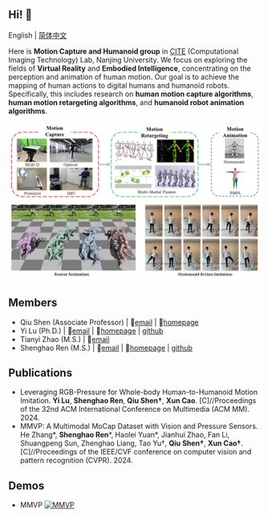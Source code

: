 ## Hi! :wave:

English | [简体中文](https://github.com/NJU-CITE-MoCapHumanoid/.github/blob/main/profile/README_CN.md)

Here is **Motion Capture and Humanoid group** in [CITE](https://cite.nju.edu.cn) (Computational Imaging Technology) Lab, Nanjing University. We focus on exploring the fields of **Virtual Reality** and **Embodied Intelligence**, concentrating on the perception and animation of human motion. Our goal is to achieve the mapping of human actions to digital humans and humanoid robots. Specifically, this includes research on **human motion capture algorithms**, **human motion retargeting algorithms**, and **humanoid robot animation algorithms**.

![MoCapHumanoid.png](https://github.com/NJU-CITE-MoCapHumanoid/.github/raw/main/profile/MoCapHumanoid.png)

## Members

* Qiu Shen (Associate Professor) | :email:[email](mailto:shenqiu@nju.edu.cn) | :link:[homepage](https://cite.nju.edu.cn/People/Faculty/20220722/i226168.html)
* Yi Lu (Ph.D.) | :email:[email](mailto:yi.lu@smail.nju.edu.cn) | :link:[homepage](https://yeelou.github.io/) | [github](https://github.com/YeeLou)
* Tianyi Zhao (M.S.) | :email:[email](mailto:502022230100@smail.nju.edu.cn)
* Shenghao Ren (M.S.) | :email:[email](mailto:shenghaoren@smail.nju.edu.cn) | :link:[homepage](https://www.wjrzm.com) | [github](https://github.com/wjrzm)

## Publications

* Leveraging RGB-Pressure for Whole-body Human-to-Humanoid Motion Imitation. **Yi Lu**, **Shenghao Ren**, **Qiu Shen†**, **Xun Cao**. [C]//Proceedings of the 32nd ACM International Conference on Multimedia (ACM MM). 2024.
* MMVP: A Multimodal MoCap Dataset with Vision and Pressure Sensors. He Zhang\*, **Shenghao Ren**\*, Haolei Yuan\*, Jianhui Zhao, Fan Li, Shuangpeng Sun, Zhenghao Liang, Tao Yu†, **Qiu Shen†**, **Xun Cao†**. [C]//Proceedings of the IEEE/CVF conference on computer vision and pattern recognition (CVPR). 2024.

## Demos

* MMVP 
  [![MMVP](https://res.cloudinary.com/marcomontalbano/image/upload/v1717050481/video_to_markdown/images/youtube--sksAVPmlDd8-c05b58ac6eb4c4700831b2b3070cd403.jpg)](https://www.youtube.com/watch?v=sksAVPmlDd8 "MMVP")
